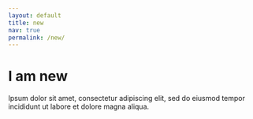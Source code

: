 ```yaml
---
layout: default
title: new
nav: true
permalink: /new/
---
```


# I am new


Ipsum dolor sit amet, consectetur adipiscing elit, sed do eiusmod tempor incididunt ut labore et dolore magna aliqua.
